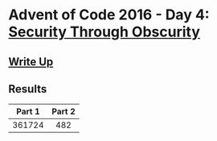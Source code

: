 # Advent of Code 2016 - Day 4: [Security Through Obscurity](https://adventofcode.com/2016/day/4)

## [Write Up](https://github.com/CodingAP/advent-of-code/blob/main/writeups/2016/day4_writeup.md)
## Results
| Part 1 | Part 2 | 
|:---:|:---:|
| 361724 | 482 |